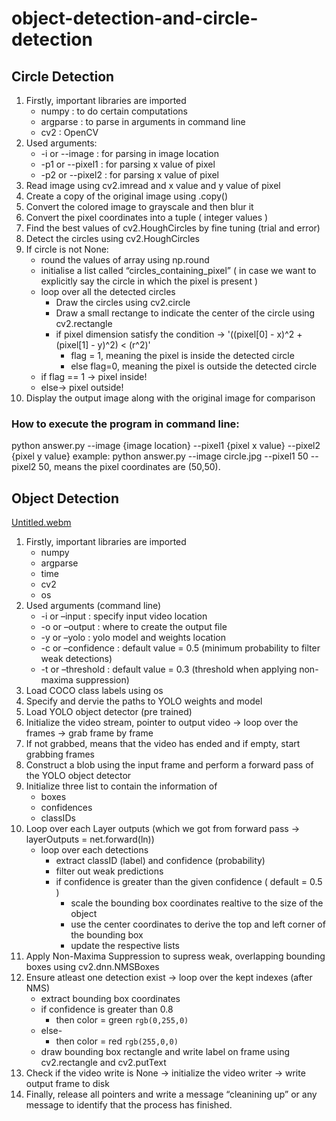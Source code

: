 # object-detection-and-circle-detection

## Circle Detection

1. Firstly, important libraries are imported
   - numpy : to do certain computations
   - argparse : to parse in arguments in command line
   - cv2 : OpenCV
2. Used arguments:
   - -i or --image : for parsing in image location
   - -p1 or --pixel1 : for parsing x value of pixel
   - -p2 or --pixel2 : for parsing x value of pixel
3. Read image using cv2.imread and x value and y value of pixel
4. Create a copy of the original image using .copy()
5. Convert the colored image to grayscale and then blur it
6. Convert the pixel coordinates into a tuple ( integer values )
7. Find the best values of cv2.HoughCircles by fine tuning (trial and error)
8. Detect the circles using cv2.HoughCircles
9. If circle is not None:
   - round the values of array using np.round
   - initialise a list called “circles_containing_pixel” ( in case we want to explicitly say the circle in
which the pixel is present )
   - loop over all the detected circles
     - Draw the circles using cv2.circle
     - Draw a small rectange to indicate the center of the circle using cv2.rectangle
     - if pixel dimension satisfy the condition → '((pixel[0] - x)^2 + (pixel[1] - y)^2) < (r^2)'
       - flag = 1, meaning the pixel is inside the detected circle
       - else flag=0, meaning the pixel is outside the detected circle
   - if flag == 1 → pixel inside!
   - else→ pixel outside!
10. Display the output image along with the original image for comparison

### How to execute the program in command line:
python answer.py --image {image location} --pixel1 {pixel x value} --pixel2 {pixel y value}
example: python answer.py --image circle.jpg --pixel1 50 --pixel2 50, means the pixel coordinates are (50,50).

## Object Detection

[Untitled.webm](https://user-images.githubusercontent.com/40202626/188384362-4ad71178-c462-4041-a7a8-d31f6ff2487c.webm)

1. Firstly, important libraries are imported
   - numpy
   - argparse
   - time
   - cv2
   - os
2. Used arguments (command line)
   - -i or –input : specify input video location
   - -o or –output : where to create the output file
   - -y or –yolo : yolo model and weights location
   - -c or –confidence : default value = 0.5 (minimum probability to filter weak detections)
   - -t or –threshold : default value = 0.3 (threshold when applying non-maxima suppression)
3. Load COCO class labels using os
4. Specify and dervie the paths to YOLO weights and model
5. Load YOLO object detector (pre trained)
6. Initialize the video stream, pointer to output video → loop over the frames → grab frame by frame
7. If not grabbed, means that the video has ended and if empty, start grabbing frames
8. Construct a blob using the input frame and perform a forward pass of the YOLO object detector
9. Initialize three list to contain the information of
   - boxes
   - confidences
   - classIDs
10. Loop over each Layer outputs (which we got from forward pass → layerOutputs = net.forward(ln))
    - loop over each detections
      - extract classID (label) and confidence (probability)
      - filter out weak predictions
      - if confidence is greater than the given confidence ( default = 0.5 )
        - scale the bounding box coordinates realtive to the size of the object
        - use the center coordinates to derive the top and left corner of the bounding box
        - update the respective lists
11. Apply Non-Maxima Suppression to supress weak, overlapping bounding boxes using cv2.dnn.NMSBoxes
12. Ensure atleast one detection exist → loop over the kept indexes (after NMS)
    - extract bounding box coordinates
    - if confidence is greater than 0.8
      - then color = green `rgb(0,255,0)`
    - else-
      - then color = red `rgb(255,0,0)`
    - draw bounding box rectangle and write label on frame using cv2.rectangle and cv2.putText
13. Check if the video write is None → initialize the video writer → write output frame to disk
14. Finally, release all pointers and write a message “cleanining up” or any message to identify that the process has finished.
